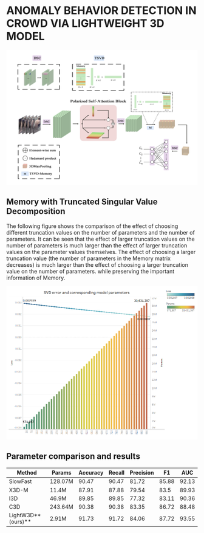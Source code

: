 # ANOMALY BEHAVIOR DETECTION IN CROWD VIA LIGHTWEIGHT 3D MODEL
![Image text](assets/LightW3D.png)
## Memory with Truncated Singular Value Decomposition

The following figure shows the comparison of the effect of choosing different truncation values on the number of parameters and the number of parameters. It can be seen that the effect of larger truncation values on the number of parameters is much larger than the effect of larger truncation values on the parameter values themselves. The effect of choosing a larger truncation value (the number of parameters in the Memory matrix decreases) is much larger than the effect of choosing a larger truncation value on the number of parameters. while preserving the important information of Memory.

![Image text](assets/effect.png)

## Parameter comparison and results

| Method             | Params  | Accuracy | Recall | Precision | F1    | AUC   |
| ------------------ | ------- | -------- | ------ | --------- | ----- | ----- |
| SlowFast           | 128.07M | 90.47    | 90.47  | 81.72     | 85.88 | 92.13 |
| X3D-M              | 11.4M   | 87.91    | 87.88  | 79.54     | 83.5  | 89.93 |
| I3D                | 46.9M   | 89.85    | 89.85  | 77.32     | 83.11 | 90.36 |
| C3D                | 243.64M | 90.38    | 90.38  | 83.35     | 86.72 | 88.48 |
| LightW3D**(ours)** | 2.91M   | 91.73    | 91.72  | 84.06     | 87.72 | 93.55 |
